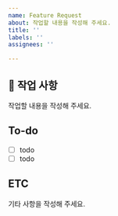 ```yaml
---
name: Feature Request
about: 작업할 내용을 작성해 주세요.
title: ''
labels: ''
assignees: ''

---
```


## 📑 작업 사항
작업할 내용을 작성해 주세요.

## To-do
- [ ] todo
- [ ] todo

## ETC
기타 사항을 작성해 주세요.
